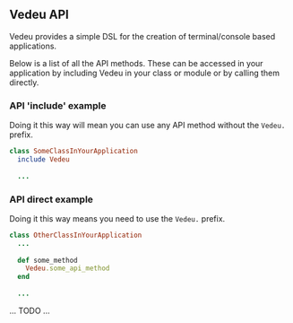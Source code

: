 ## Vedeu API

Vedeu provides a simple DSL for the creation of terminal/console based
applications.

Below is a list of all the API methods. These can be accessed in your
application by including Vedeu in your class or module or by calling them directly.


### API 'include' example

Doing it this way will mean you can use any API method without the `Vedeu.` prefix.

```ruby
class SomeClassInYourApplication
  include Vedeu
  
  ...
```


### API direct example

Doing it this way means you need to use the `Vedeu.` prefix.

```ruby
class OtherClassInYourApplication
  ...
   
  def some_method
    Vedeu.some_api_method   
  end
   
  ...
```

... TODO ...


